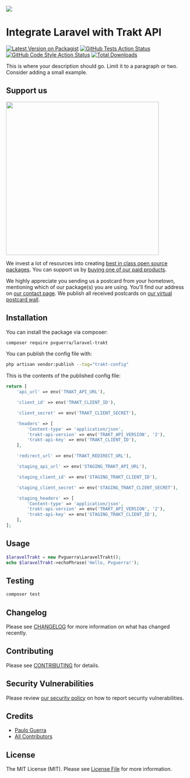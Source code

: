 
[<img src="https://github-ads.s3.eu-central-1.amazonaws.com/support-ukraine.svg?t=1" />](https://supportukrainenow.org)

# Integrate Laravel with Trakt API

[![Latest Version on Packagist](https://img.shields.io/packagist/v/pvguerra/laravel-trakt.svg?style=flat-square)](https://packagist.org/packages/pvguerra/laravel-trakt)
[![GitHub Tests Action Status](https://img.shields.io/github/workflow/status/pvguerra/laravel-trakt/run-tests?label=tests)](https://github.com/pvguerra/laravel-trakt/actions?query=workflow%3Arun-tests+branch%3Amain)
[![GitHub Code Style Action Status](https://img.shields.io/github/workflow/status/pvguerra/laravel-trakt/Check%20&%20fix%20styling?label=code%20style)](https://github.com/pvguerra/laravel-trakt/actions?query=workflow%3A"Check+%26+fix+styling"+branch%3Amain)
[![Total Downloads](https://img.shields.io/packagist/dt/pvguerra/laravel-trakt.svg?style=flat-square)](https://packagist.org/packages/pvguerra/laravel-trakt)

This is where your description should go. Limit it to a paragraph or two. Consider adding a small example.

## Support us

[<img src="https://github-ads.s3.eu-central-1.amazonaws.com/laravel-trakt.jpg?t=1" width="419px" />](https://spatie.be/github-ad-click/laravel-trakt)

We invest a lot of resources into creating [best in class open source packages](https://spatie.be/open-source). You can support us by [buying one of our paid products](https://spatie.be/open-source/support-us).

We highly appreciate you sending us a postcard from your hometown, mentioning which of our package(s) you are using. You'll find our address on [our contact page](https://spatie.be/about-us). We publish all received postcards on [our virtual postcard wall](https://spatie.be/open-source/postcards).

## Installation

You can install the package via composer:

```bash
composer require pvguerra/laravel-trakt
```

You can publish the config file with:

```bash
php artisan vendor:publish --tag="trakt-config"
```

This is the contents of the published config file:

```php
return [
    'api_url' => env('TRAKT_API_URL'),

    'client_id' => env('TRAKT_CLIENT_ID'),

    'client_secret' => env('TRAKT_CLIENT_SECRET'),

    'headers' => [
        'Content-type' => 'application/json',
        'trakt-api-version' => env('TRAKT_API_VERSION', '2'),
        'trakt-api-key' => env('TRAKT_CLIENT_ID'),
    ],

    'redirect_url' => env('TRAKT_REDIRECT_URL'),

    'staging_api_url' => env('STAGING_TRAKT_API_URL'),

    'staging_client_id' => env('STAGING_TRAKT_CLIENT_ID'),

    'staging_client_secret' => env('STAGING_TRAKT_CLIENT_SECRET'),

    'staging_headers' => [
        'Content-type' => 'application/json',
        'trakt-api-version' => env('TRAKT_API_VERSION', '2'),
        'trakt-api-key' => env('STAGING_TRAKT_CLIENT_ID'),
    ],
];
```

## Usage

```php
$laravelTrakt = new Pvguerra\LaravelTrakt();
echo $laravelTrakt->echoPhrase('Hello, Pvguerra!');
```

## Testing

```bash
composer test
```

## Changelog

Please see [CHANGELOG](CHANGELOG.md) for more information on what has changed recently.

## Contributing

Please see [CONTRIBUTING](https://github.com/spatie/.github/blob/main/CONTRIBUTING.md) for details.

## Security Vulnerabilities

Please review [our security policy](../../security/policy) on how to report security vulnerabilities.

## Credits

- [Paulo Guerra](https://github.com/pvguerra)
- [All Contributors](../../contributors)

## License

The MIT License (MIT). Please see [License File](LICENSE.md) for more information.
